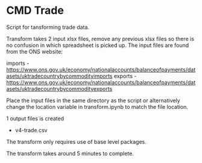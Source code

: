 # CMD Trade

Script for tansforming trade data.

Transform takes 2 input xlsx files, remove any previous xlsx files so there is no confusion in which spreadsheet is picked up. The input files are found from the ONS website:

imports - https://www.ons.gov.uk/economy/nationalaccounts/balanceofpayments/datasets/uktradecountrybycommodityimports
exports - https://www.ons.gov.uk/economy/nationalaccounts/balanceofpayments/datasets/uktradecountrybycommodityexports

Place the input files in the same directory as the script or alternatively change the location variable in transform.ipynb to match the file location.

1 output files is created
- v4-trade.csv

The transform only requires use of base level packages.

The transform takes around 5 minutes to complete.
